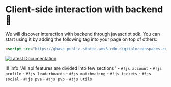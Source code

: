 # Client-side interaction with backend 🔌

We will discover interaction with backend through javascript sdk. You can start using it by adding the following tag into your page on top of others:
```html
<script src="https://gbase-public-static.ams3.cdn.digitaloceanspaces.com/gbase-html5-latest-min.js"></script>
```

[![Latest Documentation](https://doxdox.org/images/badge-flat.svg)](https://doxdox.org/red-machine-games/goblin-javascript-asset)

!!! info "All api features are divided into few sections"
    - `#!js account`
    - `#!js profile`
    - `#!js leaderboards`
    - `#!js matchmaking`
    - `#!js tickets`
    - `#!js social`
    - `#!js pve`
    - `#!js pvp`
    - `#!js utils`